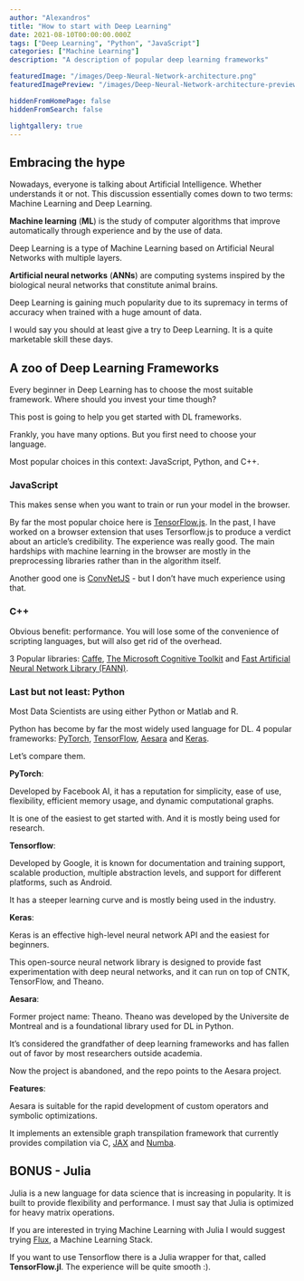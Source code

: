 ```yaml
---
author: "Alexandros"
title: "How to start with Deep Learning"
date: 2021-08-10T00:00:00.000Z
tags: ["Deep Learning", "Python", "JavaScript"]
categories: ["Machine Learning"]
description: "A description of popular deep learning frameworks"

featuredImage: "/images/Deep-Neural-Network-architecture.png"
featuredImagePreview: "/images/Deep-Neural-Network-architecture-preview.png"

hiddenFromHomePage: false
hiddenFromSearch: false

lightgallery: true
---
```


## Embracing the hype
Nowadays, everyone is talking about Artificial Intelligence. Whether understands it or not.
This discussion essentially comes down to two terms: Machine Learning and Deep Learning.

**Machine learning** (**ML**) is the study of computer algorithms that improve automatically through experience and by the use of data.

Deep Learning is a type of Machine Learning based on Artificial Neural Networks with multiple layers.

**Artificial neural networks** (**ANNs**) are computing systems inspired by the biological neural networks that constitute animal brains.

Deep Learning is gaining much popularity due to its supremacy in terms of accuracy when trained with a huge amount of data.

I would say you should at least give a try to Deep Learning. It is a quite marketable skill these days.

## A zoo of Deep Learning Frameworks
Every beginner in Deep Learning has to choose the most suitable framework.
Where should you invest your time though?

This post is going to help you get started with DL frameworks.

Frankly, you have many options. But you first need to choose your language.

Most popular choices in this context: JavaScript, Python, and C++.

### JavaScript
This makes sense when you want to train or run your model in the browser.

By far the most popular choice here is [TensorFlow.js](https://www.tensorflow.org/js).
In the past, I have worked on a browser extension that uses Tersorflow.js to produce a verdict about an article’s credibility.
The experience was really good. The main hardships with machine learning in the browser are mostly in the preprocessing libraries rather than in the algorithm itself.

Another good one is [ConvNetJS](https://cs.stanford.edu/people/karpathy/convnetjs/) - but I don’t have much experience using that.

### C++
Obvious benefit: performance.
You will lose some of the convenience of scripting languages, but will also get rid of the overhead.

3 Popular libraries: [Caffe](https://caffe.berkeleyvision.org/), [The Microsoft Cognitive Toolkit](https://docs.microsoft.com/en-us/cognitive-toolkit/) and [Fast Artificial Neural Network Library (FANN)](http://leenissen.dk/fann/wp/).

### Last but not least: Python
Most Data Scientists are using either Python or Matlab and R.

Python has become by far the most widely used language for DL.
4 popular frameworks: [PyTorch](https://pytorch.org/), [TensorFlow](https://www.tensorflow.org/), [Aesara](https://github.com/aesara-devs/aesara) and [Keras](https://keras.io/).

Let’s compare them.

**PyTorch**: 

Developed by Facebook AI, it has a reputation for simplicity, ease of use, flexibility, efficient memory usage, and dynamic computational graphs.

It is one of the easiest to get started with. And it is mostly being used for research.

**Tensorflow**:

Developed by Google, it is known for documentation and training support, scalable production, multiple abstraction levels, and support for different platforms, such as Android.

It has a steeper learning curve and is mostly being used in the industry.

**Keras**:

Keras is an effective high-level neural network API and the easiest for beginners.

This open-source neural network library is designed to provide fast experimentation with deep neural networks, and it can run on top of CNTK, TensorFlow, and Theano.

**Aesara**:

Former project name: Theano.
Theano was developed by the Universite de Montreal and is a foundational library used for DL in Python.

It’s considered the grandfather of deep learning frameworks and has fallen out of favor by most researchers outside academia.

Now the project is abandoned, and the repo points to the Aesara project.

**Features**:

Aesara is suitable for the rapid development of custom operators and symbolic optimizations.

It implements an extensible graph transpilation framework that currently provides compilation via C,  [JAX](https://github.com/google/jax) and  [Numba](https://github.com/numba/numba).

## BONUS - Julia
Julia is a new language for data science that is increasing in popularity.
It is built to provide flexibility and performance. I must say that Julia is optimized for heavy matrix operations.

If you are interested in trying Machine Learning with Julia I would suggest trying [Flux](https://fluxml.ai/), a Machine Learning Stack.

If you want to use Tensorflow there is a Julia wrapper for that, called **TensorFlow.jl**.
The experience will be quite smooth :).
